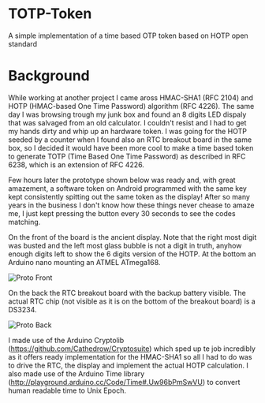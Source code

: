 TOTP-Token
==========

A simple implementation of a time based OTP token based on HOTP open standard

Background
==========

While working at another project I came aross HMAC-SHA1 (RFC 2104) and HOTP (HMAC-based One Time Password) algorithm (RFC 4226). The same day I was browsing trough my junk box and found an 8 digits LED dispaly that was salvaged from an old calculator. I couldn't resist and I had to get my hands dirty and whip up an hardware token. I was going for the HOTP seeded by a counter when I found also an RTC breakout board in the same box, so I decided it would have been more cool to make a time based token to generate TOTP (Time Based One Time Password) as described in RFC 6238, which is an extension of RFC 4226.

Few hours later the prototype shown below was ready and, with great amazement, a software token on Android programmed with the same key kept consistently spitting out the same token as the display! After so many years in the business I don't know how these things never chease to amaze me, I just kept pressing the button every 30 seconds to see the codes matching.

On the front of the board is the ancient display. Note that the right most digit was busted and the left most glass bubble is not a digit in truth, anyhow enough digits left to show the 6 digits version of the HOTP. At the bottom an Arduino nano mounting an ATMEL ATmega168.

![Proto Front](https://raw.github.com/nicolacimmino/TOTP-Token/master/images/ProtoFront.jpg)

On the back the RTC breakout board with the backup battery visible. The actual RTC chip (not visible as it is on the bottom of the breakout board) is a DS3234.

![Proto Back](https://raw.github.com/nicolacimmino/TOTP-Token/master/images/ProtoBack.jpg)

I made use of the Arduino Cryptolib (https://github.com/Cathedrow/Cryptosuite) which sped up te job incredibly as it offers ready implementation for the HMAC-SHA1 so all I had to do was to drive the RTC, the display and implement the actual HOTP calculation. I also made use of the Arduino Time library (http://playground.arduino.cc/Code/Time#.Uw96bPmSwVU) to convert human readable time to Unix Epoch.
 

